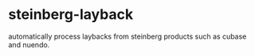 # steinberg-layback
automatically process laybacks from steinberg products such as cubase and nuendo.
